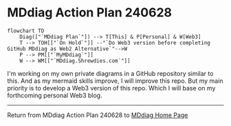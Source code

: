 # MDdiag Action Plan 240628

```mermaid
flowchart TD
    Diag(["`MDdiag Plan`"]) --> T[This] & P[Personal] & W[Web3]
    T --> TOH[["`On Hold`"]] --"`Do Web3 version before completing GitHub MDdiag as Web2 Alternative`"-->W
    P --> PM[["`MyMDdiag`"]]
    W --> WM[["`MDdiag.Shrewdies.com`"]]
```

I'm working on my own private diagrams in a GitHub repository similar to this. And as my mermaid skills improve, I will improve this repo. But my main priority is to develop a Web3 version of this repo. Which I will base on my forthcoming personal Web3 blog.

***

Return from MDdiag Action Plan 240628 to [MDdiag Home Page](https://github.com/kct2020/mddiag?tab=readme-ov-file#mddiag)
